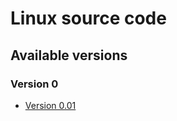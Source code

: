 # Linux source code

## Available versions

### Version 0
- [Version 0.01](https://github.com/Takkapi/Linux/tree/master/v0/v0.011)
